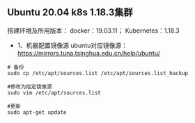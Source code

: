 ## Ubuntu 20.04 k8s 1.18.3集群
搭建环境及所用版本：
docker：19.03.11；
Kubernetes：1.18.3

+ 1、机器配置镜像源 
 ubuntu对应镜像源：
https://mirrors.tuna.tsinghua.edu.cn/help/ubuntu/

```
# 备份
sudo cp /etc/apt/sources.list /etc/apt/sources.list_backup

#修改为指定镜像源
sudo vim /etc/apt/sources.list

#更新
sudo apt-get update
```
